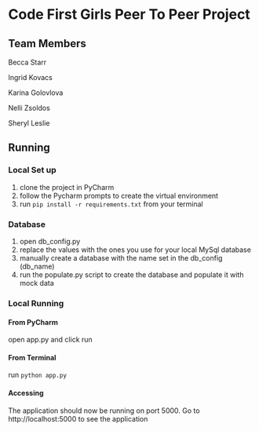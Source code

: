 # Code First Girls Peer To Peer Project 

## Team Members
Becca Starr

Ingrid Kovacs

Karina Golovlova

Nelli Zsoldos

Sheryl Leslie


## Running 

### Local Set up 
1. clone the project in PyCharm 
2. follow the Pycharm prompts to create the virtual environment
3. run `pip install -r requirements.txt` from your terminal

### Database
1. open db_config.py
2. replace the values with the ones you use for your local MySql database
3. manually create a database with the name set in the db_config (db_name)
4. run the populate.py script to create the database and populate it with mock data


### Local Running
#### From PyCharm
open app.py and click run
#### From Terminal 
run `python app.py`

#### Accessing
The application should now be running on port 5000. Go to http://localhost:5000 to see the application


